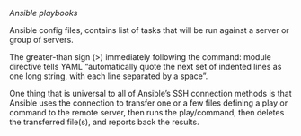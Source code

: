*Ansible playbooks*

Ansible config files, contains list of tasks that will be run against a server or group of servers.

The greater-than sign (>) immediately following the command: module directive tells YAML “automatically quote the next set of indented lines as one long string, with each line separated by a space”. 

One thing that is universal to all of Ansible’s SSH connection methods is that Ansible
uses the connection to transfer one or a few files defining a play or command to the
remote server, then runs the play/command, then deletes the transferred file(s), and
reports back the results.
